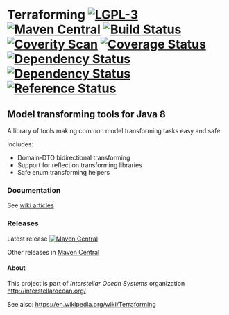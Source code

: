 # Terraforming [![LGPL-3](https://img.shields.io/badge/license-LGPL--3-blue.svg)](http://www.gnu.org/licenses/lgpl-3.0.html) [![Maven Central](https://maven-badges.herokuapp.com/maven-central/org.interstellarocean/terraforming/badge.svg)](https://maven-badges.herokuapp.com/maven-central/org.interstellarocean/terraforming) [![Build Status](https://travis-ci.org/InterstellarOcean/terraforming.svg?branch=master)](https://travis-ci.org/InterstellarOcean/terraforming) [![Coverity Scan](https://scan.coverity.com/projects/5159/badge.svg)](https://scan.coverity.com/projects/5159) [![Coverage Status](https://coveralls.io/repos/InterstellarOcean/terraforming/badge.svg?branch=master)](https://coveralls.io/r/InterstellarOcean/terraforming?branch=master) [![Dependency Status](https://www.versioneye.com/user/projects/55585570b2ff6d7e5b000124/badge.svg)](https://www.versioneye.com/user/projects/55585570b2ff6d7e5b000124) [![Dependency Status](https://www.versioneye.com/java/org.interstellarocean:terraforming/badge.svg)](https://www.versioneye.com/java/org.interstellarocean:terraforming) [![Reference Status](https://www.versioneye.com/java/org.interstellarocean:terraforming/reference_badge.svg)](https://www.versioneye.com/java/org.interstellarocean:terraforming/references)

## Model transforming tools for Java 8
A library of tools making common model transforming tasks easy and safe.

Includes:
* Domain-DTO bidirectional transforming
* Support for reflection transforming libraries
* Safe enum transforming helpers

### Documentation
See [wiki articles](https://github.com/InterstellarOcean/terraforming/wiki)

### Releases
Latest release [![Maven Central](https://maven-badges.herokuapp.com/maven-central/org.interstellarocean/terraforming/badge.svg)](https://maven-badges.herokuapp.com/maven-central/org.interstellarocean/terraforming)

Other releases in [Maven Central](http://search.maven.org/#search%7Cga%7C1%7Cg%3A%22org.interstellarocean%22%20a%3A%22terraforming%22)

#### About
This project is part of _Interstellar Ocean Systems_ organization 
<http://interstellarocean.org/>

See also:
<https://en.wikipedia.org/wiki/Terraforming>
